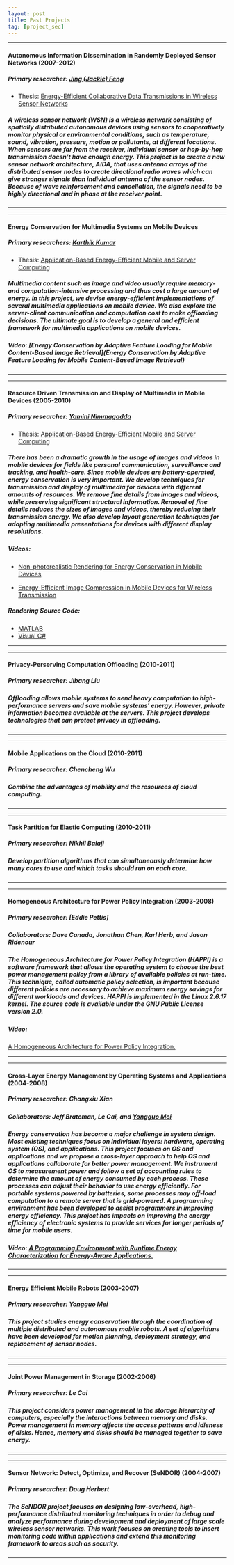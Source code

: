 ```yaml
---
layout: post
title: Past Projects
tag: [project_sec]
---
```


---
#### **Autonomous Information Dissemination in Randomly Deployed Sensor Networks (2007-2012)**
##### Primary researcher: [Jing (Jackie) Feng](https://engineering.purdue.edu/ResearchGroups/HELPS/index.html#Jackie)
* Thesis: [Energy-Efficient Collaborative Data Transmissions in Wireless Sensor Networks](https://drive.google.com/uc?id=1iJu9soL2OKkeNRiD8_QlwNOWrwvnzSB_)

##### A wireless sensor network (WSN) is a wireless network consisting of spatially distributed autonomous devices using sensors to cooperatively monitor physical or environmental conditions, such as temperature, sound, vibration, pressure, motion or pollutants, at different locations. When sensors are far from the receiver, individual sensor or hop-by-hop transmission doesn't have enough energy. This project is to create a new sensor network architecture, AIDA, that uses antenna arrays of the distributed sensor nodes to create directional radio waves which can give stronger signals than individual antenna of the sensor nodes. Because of wave reinforcement and cancellation, the signals need to be highly directional and in phase at the receiver point. 


---

---
#### **Energy Conservation for Multimedia Systems on Mobile Devices** 
##### Primary researchers: [Karthik Kumar](https://engineering.purdue.edu/ResearchGroups/HELPS/index.html#Karthik)
* Thesis: [Application-Based Energy-Efficient Mobile and Server Computing](https://drive.google.com/uc?id=18la16Q5fKPpiZinD9DJCnVlTAWbUEWU0)

##### Multimedia content such as image and video usually require memory- and computation-intensive processing and thus cost a large amount of energy. In this project, we devise energy-efficient implementations of several multimedia applications on mobile device. We also explore the server-client communication and computation cost to make offloading decisions. The ultimate goal is to develop a general and efficient framework for multimedia applications on mobile devices.


##### Video: [Energy Conservation by Adaptive Feature Loading for Mobile Content-Based Image Retrieval](Energy Conservation by Adaptive Feature Loading for Mobile Content-Based Image Retrieval)

---

---
#### **Resource Driven Transmission and Display of Multimedia in Mobile Devices (2005-2010)**
##### Primary researcher: [Yamini Nimmagadda](http://web.ics.purdue.edu/~ynimmaga)
* Thesis: [Application-Based Energy-Efficient Mobile and Server Computing](https://drive.google.com/uc?id=1fLT1R1gfssZBGXZfPVVzhhGxQuMa6cnn)

##### There has been a dramatic growth in the usage of images and videos in mobile devices for fields like personal communication, surveillance and tracking, and health-care. Since mobile devices are battery-operated, energy conservation is very important. We develop techniques for transmission and display of multimedia for devices with different amounts of resources. We remove fine details from images and videos, while preserving significant structural information. Removal of fine details reduces the sizes of images and videos, thereby reducing their transmission energy. We also develop layout generation techniques for adapting multimedia presentations for devices with different display resolutions.

##### Videos:
* [Non-photorealistic Rendering for Energy Conservation in Mobile Devices](http://web.ics.purdue.edu/~ynimmaga/EI2008.html)
- [Energy-Efficient Image Compression in Mobile Devices for Wireless Transmission](http://web.ics.purdue.edu/~ynimmaga/icme_recording/icme_recording.html)

##### Rendering Source Code:
* [MATLAB]()
* [Visual C#]()

---

---
#### **Privacy-Perserving Computation Offloading (2010-2011)**
##### Primary researcher: Jibang Liu

##### Offloading allows mobile systems to send heavy computation to high-performance servers and save mobile systems' energy. However, private information becomes available at the servers. This project develops technologies that can protect privacy in offloading.
---

---
#### **Mobile Applications on the Cloud (2010-2011)**
#####  Primary researcher: Chencheng Wu
##### Combine the advantages of mobility and the resources of cloud computing.
---

---
#### **Task Partition for Elastic Computing (2010-2011)**

##### Primary researcher: Nikhil Balaji
##### Develop partition algorithms that can simultaneously determine how many cores to use and which tasks should run on each core.
---

---
#### **Homogeneous Architecture for Power Policy Integration (2003-2008)**
##### Primary researcher: [Eddie Pettis]

##### Collaborators: Dave Canada, Jonathan Chen, Karl Herb, and Jason Ridenour

##### The Homogeneous Architecture for Power Policy Integration (HAPPI) is a software framework that allows the operating system to choose the best power management policy from a library of available policies at run-time. This technique, called automatic policy selection, is important because different policies are necessary to achieve maximum energy savings for different workloads and devices. HAPPI is implemented in the Linux 2.6.17 kernel. The source code is available under the GNU Public License version 2.0.

##### Video: 
[A Homogeneous Architecture for Power Policy Integration.](http://min.ecn.purdue.edu/%7Enpettis/happi_demo/happi_demo.html)

---

---
#### **Cross-Layer Energy Management by Operating Systems and Applications (2004-2008)**

##### Primary researcher: Changxiu Xian

##### Collaborators: Jeff Brateman, Le Cai, and [Yongguo Mei](http://meiyongguo.wordpress.com/)

##### Energy conservation has become a major challenge in system design. Most existing techniques focus on individual layers: hardware, operating system (OS), and applications. This project focuses on OS and applications and we propose a cross-layer approach to help OS and applications collaborate for better power management. We instrument OS to measurement power and follow a set of accounting rules to determine the amount of energy consumed by each process. These processes can adjust their behavior to use energy efficiently. For portable systems powered by batteries, some processes may off-load computation to a remote server that is grid-powered. A programming environment has been developed to assist programmers in improving energy efficiency. This project has impacts on improving the energy efficiency of electronic systems to provide services for longer periods of time for mobile users.

##### Video: [A Programming Environment with Runtime Energy Characterization for Energy-Aware Applications.](http://www.cs.purdue.edu/homes/cjx/video/islped07.html)
---

---
#### **Energy Efficient Mobile Robots (2003-2007)**
##### Primary researcher: [Yongguo Mei](http://meiyongguo.wordpress.com/)

##### This project studies energy conservation through the coordination of multiple distributed and autonomous mobile robots. A set of algorithms have been developed for motion planning, deployment strategy, and replacement of sensor nodes.
---

---
#### **Joint Power Management in Storage (2002-2006)**
##### Primary researcher: Le Cai
##### This project considers power management in the storage hierarchy of computers, especially the interactions between memory and disks. Power management in memory affects the access patterns and idleness of disks. Hence, memory and disks should be managed together to save energy.
---

---
#### **Sensor Network: Detect, Optimize, and Recover (SeNDOR) (2004-2007)**
##### Primary researcher: Doug Herbert

##### The SeNDOR project focuses on designing low-overhead, high-performance distributed monitoring techniques in order to debug and analyze performance during development and deployment of large scale wireless sensor networks. This work focuses on creating tools to insert monitoring code within applications and extend this monitoring framework to areas such as security.
---
